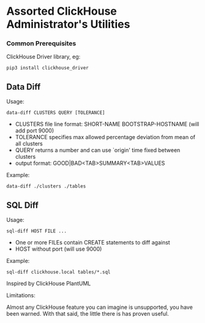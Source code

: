 # Assorted ClickHouse Administrator's Utilities

### Common Prerequisites

ClickHouse Driver library, eg:

```shell
pip3 install clickhouse_driver
```

## Data Diff

Usage:

```shell
data-diff CLUSTERS QUERY [TOLERANCE]
```

* CLUSTERS file line format: SHORT-NAME BOOTSTRAP-HOSTNAME (will add port 9000)
* TOLERANCE specifies max allowed percentage deviation from mean of all clusters
* QUERY returns a number and can use `origin' time fixed between clusters
* output format: GOOD|BAD\<TAB\>SUMMARY\<TAB\>VALUES

Example:

```shell
data-diff ./clusters ./tables
```

## SQL Diff

Usage:

```shell
sql-diff HOST FILE ...
```

* One or more FILEs contain CREATE statements to diff against
* HOST without port (will use 9000)

Example:

```shell
sql-diff clickhouse.local tables/*.sql
```

Inspired by ClickHouse PlantUML

Limitations:

Almost any ClickHouse feature you can imagine is unsupported, you have been
warned. With that said, the little there is has proven useful.
